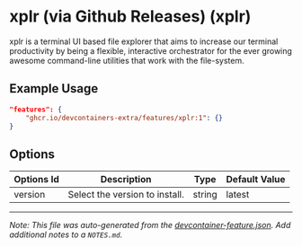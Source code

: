 
# xplr (via Github Releases) (xplr)

xplr is a terminal UI based file explorer that aims to increase our terminal productivity by being a flexible, interactive orchestrator for the ever growing awesome command-line utilities that work with the file-system.

## Example Usage

```json
"features": {
    "ghcr.io/devcontainers-extra/features/xplr:1": {}
}
```

## Options

| Options Id | Description | Type | Default Value |
|-----|-----|-----|-----|
| version | Select the version to install. | string | latest |



---

_Note: This file was auto-generated from the [devcontainer-feature.json](devcontainer-feature.json).  Add additional notes to a `NOTES.md`._
